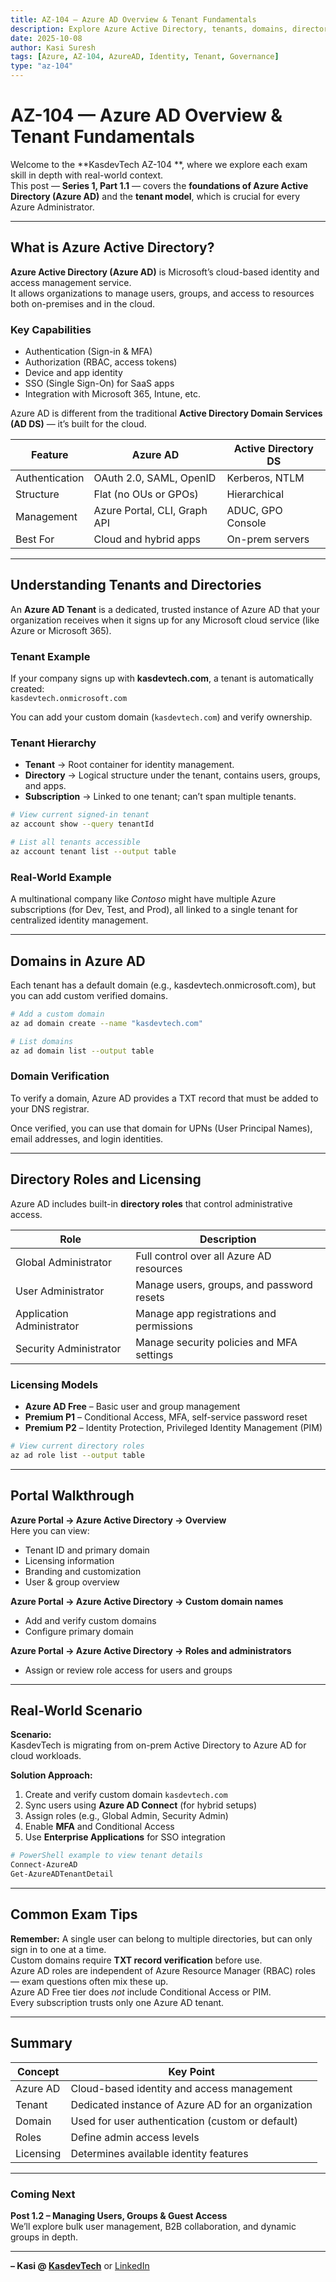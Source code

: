 ```yaml
---
title: AZ-104 — Azure AD Overview & Tenant Fundamentals
description: Explore Azure Active Directory, tenants, domains, directory structures, and licensing. Understand how Azure AD forms the backbone of identity and access management in Microsoft Azure.
date: 2025-10-08
author: Kasi Suresh
tags: [Azure, AZ-104, AzureAD, Identity, Tenant, Governance]
type: "az-104"
---
```


# AZ-104 — Azure AD Overview & Tenant Fundamentals

Welcome to the **KasdevTech AZ-104 **, where we explore each exam skill in depth with real-world context.  
This post — **Series 1, Part 1.1** — covers the **foundations of Azure Active Directory (Azure AD)** and the **tenant model**, which is crucial for every Azure Administrator.

---

## What is Azure Active Directory?

**Azure Active Directory (Azure AD)** is Microsoft’s cloud-based identity and access management service.  
It allows organizations to manage users, groups, and access to resources both on-premises and in the cloud.

### Key Capabilities
- Authentication (Sign-in & MFA)
- Authorization (RBAC, access tokens)
- Device and app identity
- SSO (Single Sign-On) for SaaS apps
- Integration with Microsoft 365, Intune, etc.

Azure AD is different from the traditional **Active Directory Domain Services (AD DS)** — it’s built for the cloud.

| Feature | Azure AD | Active Directory DS |
|----------|-----------|---------------------|
| Authentication | OAuth 2.0, SAML, OpenID | Kerberos, NTLM |
| Structure | Flat (no OUs or GPOs) | Hierarchical |
| Management | Azure Portal, CLI, Graph API | ADUC, GPO Console |
| Best For | Cloud and hybrid apps | On-prem servers |

---

## Understanding Tenants and Directories

An **Azure AD Tenant** is a dedicated, trusted instance of Azure AD that your organization receives when it signs up for any Microsoft cloud service (like Azure or Microsoft 365).

### Tenant Example
If your company signs up with **kasdevtech.com**, a tenant is automatically created:  
`kasdevtech.onmicrosoft.com`

You can add your custom domain (`kasdevtech.com`) and verify ownership.

### Tenant Hierarchy
- **Tenant** → Root container for identity management.
- **Directory** → Logical structure under the tenant, contains users, groups, and apps.
- **Subscription** → Linked to one tenant; can’t span multiple tenants.

```bash
# View current signed-in tenant
az account show --query tenantId

# List all tenants accessible
az account tenant list --output table
```

### Real-World Example
A multinational company like *Contoso* might have multiple Azure subscriptions (for Dev, Test, and Prod), all linked to a single tenant for centralized identity management.

---

## Domains in Azure AD

Each tenant has a default domain (e.g., kasdevtech.onmicrosoft.com), but you can add custom verified domains.

```bash
# Add a custom domain
az ad domain create --name "kasdevtech.com"

# List domains
az ad domain list --output table
```

### Domain Verification
To verify a domain, Azure AD provides a TXT record that must be added to your DNS registrar.

Once verified, you can use that domain for UPNs (User Principal Names), email addresses, and login identities.

---

## Directory Roles and Licensing

Azure AD includes built-in **directory roles** that control administrative access.

| Role | Description |
|------|--------------|
| Global Administrator | Full control over all Azure AD resources |
| User Administrator | Manage users, groups, and password resets |
| Application Administrator | Manage app registrations and permissions |
| Security Administrator | Manage security policies and MFA settings |

### Licensing Models
- **Azure AD Free** – Basic user and group management  
- **Premium P1** – Conditional Access, MFA, self-service password reset  
- **Premium P2** – Identity Protection, Privileged Identity Management (PIM)  

```bash
# View current directory roles
az ad role list --output table
```

---

## Portal Walkthrough

**Azure Portal → Azure Active Directory → Overview**  
Here you can view:
- Tenant ID and primary domain
- Licensing information
- Branding and customization
- User & group overview

**Azure Portal → Azure Active Directory → Custom domain names**  
- Add and verify custom domains  
- Configure primary domain

**Azure Portal → Azure Active Directory → Roles and administrators**  
- Assign or review role access for users and groups

---

## Real-World Scenario

**Scenario:**  
KasdevTech is migrating from on-prem Active Directory to Azure AD for cloud workloads.

**Solution Approach:**
1. Create and verify custom domain `kasdevtech.com`
2. Sync users using **Azure AD Connect** (for hybrid setups)
3. Assign roles (e.g., Global Admin, Security Admin)
4. Enable **MFA** and Conditional Access
5. Use **Enterprise Applications** for SSO integration

```powershell
# PowerShell example to view tenant details
Connect-AzureAD
Get-AzureADTenantDetail
```

---

## Common Exam Tips

 **Remember:** A single user can belong to multiple directories, but can only sign in to one at a time.  
Custom domains require **TXT record verification** before use.  
Azure AD roles are independent of Azure Resource Manager (RBAC) roles — exam questions often mix these up.  
Azure AD Free tier does *not* include Conditional Access or PIM.  
Every subscription trusts only one Azure AD tenant.

---

## Summary

| Concept | Key Point |
|----------|------------|
| Azure AD | Cloud-based identity and access management |
| Tenant | Dedicated instance of Azure AD for an organization |
| Domain | Used for user authentication (custom or default) |
| Roles | Define admin access levels |
| Licensing | Determines available identity features |

---

### Coming Next
**Post 1.2 – Managing Users, Groups & Guest Access**  
We’ll explore bulk user management, B2B collaboration, and dynamic groups in depth.

---

**– Kasi @ [KasdevTech](https://kasdevtech.com)** or [LinkedIn](https://www.linkedin.com/in/kasi-suresh-992675177/)
